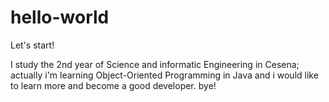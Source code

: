 hello-world
===========

Let's start!

I study the 2nd year of Science and informatic Engineering in Cesena; actually i'm learning Object-Oriented Programming in Java and i would like to learn more and become a good developer. bye!
